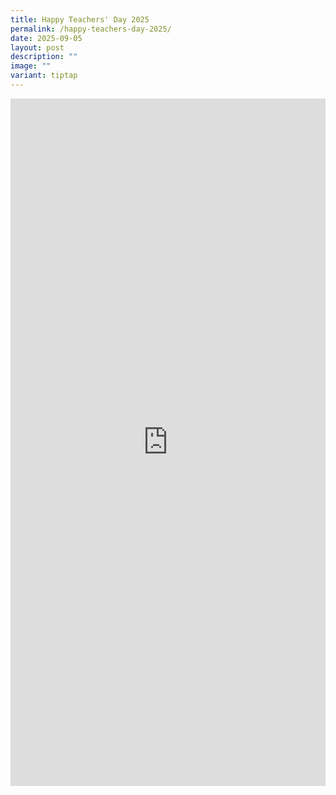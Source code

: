 ```yaml
---
title: Happy Teachers' Day 2025
permalink: /happy-teachers-day-2025/
date: 2025-09-05
layout: post
description: ""
image: ""
variant: tiptap
---
```

<div class="iframe-wrapper">
<iframe style="border:none;overflow:hidden" height="1100" width="100%" allowfullscreen="true" frameborder="0" src="https://www.facebook.com/plugins/video.php?height=420&amp;href=https%3A%2F%2Fwww.facebook.com%2Falpshealthcaresupplychain%2Fvideos%2F856534500209665%2F&amp;show_text=true&amp;width=560&amp;t=0"></iframe>
</div>
<p></p>